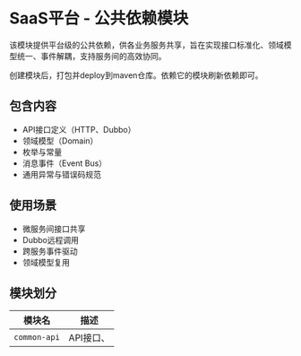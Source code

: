 # SaaS平台 - 公共依赖模块

该模块提供平台级的公共依赖，供各业务服务共享，旨在实现接口标准化、领域模型统一、事件解耦，支持服务间的高效协同。

创建模块后，打包并deploy到maven仓库。依赖它的模块刷新依赖即可。

## 包含内容

- API接口定义（HTTP、Dubbo）
- 领域模型（Domain）
- 枚举与常量
- 消息事件（Event Bus）
- 通用异常与错误码规范

## 使用场景

- 微服务间接口共享
- Dubbo远程调用
- 跨服务事件驱动
- 领域模型复用

## 模块划分

| 模块名           | 描述                           |
| ---------------- | ------------------------------ |
| `common-api`     | API接口、
